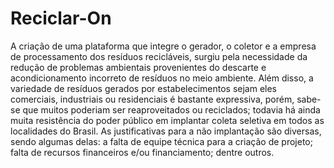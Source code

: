 # Reciclar-On
A criação de uma plataforma que integre o gerador, o coletor e a empresa de processamento dos resíduos recicláveis, surgiu pela necessidade da redução de problemas ambientais provenientes do descarte e acondicionamento incorreto de resíduos no meio ambiente. Além disso, a variedade de resíduos gerados por estabelecimentos sejam eles comerciais, industriais ou residenciais é bastante expressiva, porém, sabe-se que muitos poderiam ser reaproveitados ou reciclados; todavia há ainda muita resistência do poder público em implantar coleta seletiva em todos as localidades do Brasil. As justificativas para a não implantação são diversas, sendo algumas delas: a falta de equipe técnica para a criação de projeto; falta de recursos financeiros e/ou financiamento; dentre outros.
